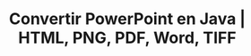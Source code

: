 ---
title: Convertir PowerPoint en Java | HTML, PNG, PDF, Word, TIFF
linktitle: Convertir PowerPoint
type: docs
weight: 20
url: /es/java/convert-powerpoint/
description: Este artículo enumera temas y códigos de muestra en Java que se pueden utilizar para convertir PowerPoint (PPT, PPTX, ODP) a diferentes formatos como HTML, PNG, PDF, Word, TIFF, etc.
---